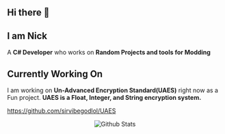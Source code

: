 ## Hi there 👋

## I am Nick

A **C# Developer** who works on **Random Projects and tools for Modding**

## Currently Working On

I am working on **Un-Advanced Encryption Standard(UAES)** right now as a Fun project. **UAES is a Float, Integer, and String encryption system.**

https://github.com/sirvibegodlol/UAES

<p align="center">
   <img src="https://github-readme-stats.vercel.app/api?username=sirvibegodlol&count_private=true&show_icons=true&theme=dark" alt="Github Stats"/>
</p>
